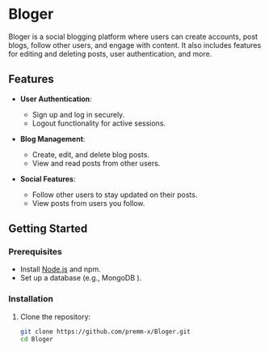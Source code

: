 # Bloger

Bloger is a social blogging platform where users can create accounts, post blogs, follow other users, and engage with content. It also includes features for editing and deleting posts, user authentication, and more.

## Features

- **User Authentication**: 
  - Sign up and log in securely.
  - Logout functionality for active sessions.

- **Blog Management**:
  - Create, edit, and delete blog posts.
  - View and read posts from other users.

- **Social Features**:
  - Follow other users to stay updated on their posts.
  - View posts from users you follow.


## Getting Started

### Prerequisites

- Install [Node.js](https://nodejs.org/) and npm.
- Set up a database (e.g., MongoDB ).

### Installation

1. Clone the repository:
   ```bash
   git clone https://github.com/premm-x/Bloger.git
   cd Bloger
